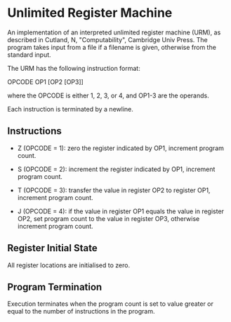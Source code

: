 Unlimited Register Machine
=====================

An implementation of an interpreted unlimited register machine (URM),
as described in Cutland, N, "Computability", Cambridge Univ Press.
The program takes input from a file if a filename is given, otherwise
from the standard input.

The URM has the following instruction format:

OPCODE OP1 [OP2 [OP3]]

where the OPCODE is either 1, 2, 3, or 4, and OP1-3 are
the operands.

Each instruction is terminated by a newline.

Instructions
----------

* Z (OPCODE = 1): zero the register indicated by OP1, increment
program count.

* S (OPCODE = 2): increment the register indicated by OP1, increment
program count.

* T (OPCODE = 3): transfer the value in register OP2 to
register OP1, increment program count.

* J (OPCODE = 4): if the value in register OP1 equals the
value in register OP2, set program count to the value in
register OP3, otherwise increment program count.

Register Initial State
-----------

All register locations are initialised to zero.

Program Termination
------------

Execution terminates when the program count is set to value
greater or equal to the number of instructions in the program.
